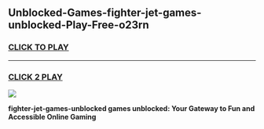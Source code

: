 
## Unblocked-Games-fighter-jet-games-unblocked-Play-Free-o23rn
<h3>
<a href="https://premium76.site?title=fighter-jet-games-unblocked&ref=09A">CLICK TO PLAY</a></h3>
<hr>

<h3>
<a href="https://premium76.site?title=fighter-jet-games-unblocked&ref=09A">CLICK 2 PLAY</a>
  
</h3>

<a href="https://premium76.site?title=fighter-jet-games-unblocked&ref=09A"><img src="https://clearcache.store/games.png"></a>


**fighter-jet-games-unblocked games unblocked: Your Gateway to Fun and Accessible Online Gaming**
